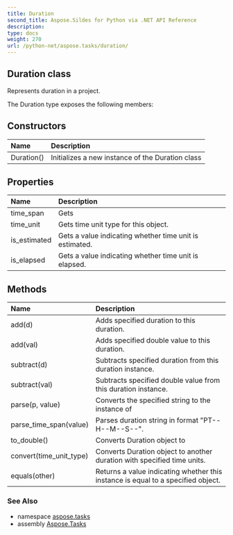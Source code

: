 ```yaml
---
title: Duration
second_title: Aspose.Sildes for Python via .NET API Reference
description: 
type: docs
weight: 270
url: /python-net/aspose.tasks/duration/
---
```


## Duration class

Represents duration in a project.

The Duration type exposes the following members:
## Constructors
| Name | Description |
| :- | :- |
|Duration()|Initializes a new instance of the Duration class|
## Properties
| Name | Description |
| :- | :- |
|time_span|Gets|
|time_unit|Gets time unit type for this object.|
|is_estimated|Gets a value indicating whether time unit is estimated.|
|is_elapsed|Gets a value indicating whether time unit is elapsed.|
## Methods
| Name | Description |
| :- | :- |
|add(d)|Adds specified duration to this duration.|
|add(val)|Adds specified double value to this duration.|
|subtract(d)|Subtracts specified duration from this duration instance.|
|subtract(val)|Subtracts specified double value from this duration instance.|
|parse(p, value)|Converts the specified string to the instance of|
|parse_time_span(value)|Parses duration string in format "PT--H--M--S--".|
|to_double()|Converts Duration object to|
|convert(time_unit_type)|Converts Duration object to another duration with specified time units.|
|equals(other)|Returns a value indicating whether this instance is equal to a specified object.|

### See Also

* namespace [aspose.tasks](/python-net/aspose.tasks/)
* assembly [Aspose.Tasks](/tasks/python-net/)

